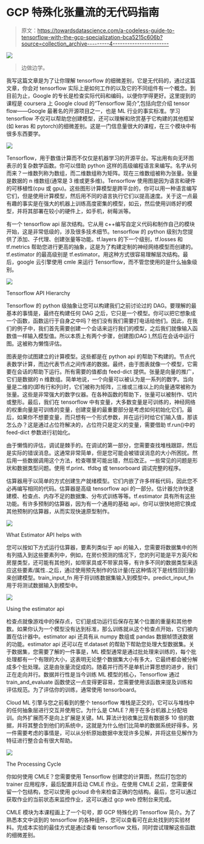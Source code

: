 # GCP 特殊化张量流的无代码指南

> 原文：<https://towardsdatascience.com/a-codeless-guide-to-tensorflow-with-the-gcp-specialization-bca5215c606b?source=collection_archive---------4----------------------->

![](img/3056c2e5ba7e2a86d92b23b90612c208.png)

> 边做边学。

我写这篇文章是为了让你理解 tensorflow 的细微差别，它是无代码的，通过这篇文章，你会对 tensorflow 实际上是如何工作的以及它的不同组件有一个概念。到目前为止，Google 的专长是检查实际代码和编码，以便你学得更好。这里提到的课程是 coursera 上 Google cloud 的“Tensorflow 简介”,包括向您介绍 tensor flow——Google 最著名的开源项目之一，也是 ML 行业的事实标准。学习 tensorflow 不仅可以帮助您创建模型，还可以理解和欣赏基于它构建的其他框架(如 keras 和 pytorch)的细微差别。这是一门信息量很大的课程，在三个模块中有很多东西要学。

![](img/57d733629cd98f822c3ba7b3385a157b.png)

Tensorflow，用于数值计算而不仅仅是机器学习的开源平台。写出用有向无环图表示的复杂数学函数。你可以借助 python 这样的高级编程语言来编写。名字从何而来？一维数列称为数组，而二维数组称为矩阵。现在三维数组被称为张量。张量是数据的 n 维数组(通常是 3 维或更多维)。Tensorflow 使用图是因为语言和硬件的可移植性(cpu 或 gpu)。这些图形计算模型是跨平台的，你可以用一种语言编写它们，但是使用计算模型，然后用不同的语言执行它们以提高速度。关于这一点最有趣的事实是在强大的机器上训练高度密集的模型，如云，然后使用训练好的模型，并将其部署在较小的硬件上，如手机，树莓派等。

有一个 tensorflow api 层次结构。它从用 c++编写自定义代码和制作自己的模块开始，这是非常低级的，涉及很多技术细节。tensorflow 的 python 级别为您提供了添加、子代理、创建张量等功能。tf.layers 的下一个级别，tf.losses 和 tf.metrics 帮助您进行更高的抽象，这是为了构建定制的神经网络模型而创建的。tf.estimator 的最高级别是 tf.estimator。用这种方式很容易理解层次结构。最后，google 云引擎使用 cmle 来运行 Tensorflow，而不管您使用的是什么抽象级别。

![](img/207612025aeae1a6e46c51fc24ed4dd4.png)

Tensorflow API Hierarchy

Tensorflow 的 python 级抽象让您可以构建我们之前讨论过的 DAG。要理解的最基本的事情是，最终在构建任何 DAG 之后，它只是一个模型。你可以把它想象成一个函数，函数运行于自身之中吗？他们没有我们需要打电话给他们。因此，在我们的例子中，我们首先需要创建一个会话来运行我们的模型，之后我们就像输入函数值一样输入模型值。所以本质上有两个步骤，创建图(DAG ),然后在会话中运行图。这被称为懒惰评估。

图表是你试图建立的计算模型。这些都是在 python api 的帮助下构建的。节点代表数学计算，而边代表节点之间传递的数据。最终，由于图表就像一个模型，它需要在会话的帮助下运行。所有需要的值都由 feed-dict 提供。张量是向量的推广，它们是数据的 n 维数组。简单地说，一个向量可以被认为是一系列的数字。当向量是二维的(即有行和列)时，它们被称为矩阵，三维或三维以上的向量通常被称为张量。这些是非常强大的数字仪器。在各种函数的帮助下，张量可以被制作、切片或整形。最后，我们在 tensorflow 中有变量，大多数变量是可训练的，神经网络的权重向量是可训练的变量，创建变量的最重要部分是考虑如何初始化它们。最后，如果你不想要变量，而只想有一个形式参数，并在运行时给它们输入值，那该怎么办？这是通过占位符解决的，占位符只是定义的变量，需要借助 tf.run()中的 feed-dict 参数进行初始化。

由于懒惰的评估，调试是棘手的。在调试的第一部分，您需要查找堆栈跟踪，然后是实际的错误消息。这通常非常简单，但是您可能会被错误消息的大小所困扰。然后用一些数据调用这个方法，检查哪里可能出错，然后改正。一些常见的问题是形状和数据类型问题。使用 tf.print、tfdbg 或 tensorboard 调试完整的程序。

估算器用于以简单的方式创建生产就绪模型。它们内嵌了许多样板代码，因此您不必再编写相同的代码。估算器是高级 tensorflow api 的一部分。估计器允许快速建模、检查点、内存不足的数据集、分布式训练等等。tf.estimator 具有所有这些功能。有许多预制的估算器，因为有一个通用的基础 api，你可以很快地把它换成其他预制的估算器，从而实现快速原型制作。

![](img/d583d828565d52401185759596456e4e.png)

What Estimator API helps with

您可以按如下方式运行估算器，要素列类似于 api 的输入，您需要将数据集中的所有列插入到这些要素列中，例如，在房价预测的情况下，您的列可能是平方英尺和房屋类型，还可能有其他列，如带家具或不带家具等，有许多不同的数据类型来适应这些要素/属性..之后，通过使用预先制作的估计量(在这种情况下是线性回归量)来创建模型。train_input_fn 用于将训练数据集输入到模型中。predict_input_fn 用于将测试数据输入到模型中。

![](img/ca57bcacc958a8204b47e0c7adf625be.png)

Using the estimator api

检查点就像游戏中的保存点，它们是成功运行后保存在某个位置的重量和其他参数。如果你认为一个模型没有达到标准，那么训练就从这个检查点开始，它们被内置在估计器中。estimator api 还具有从 numpy 数组或 pandas 数据帧馈送数据的功能。estimator api 还可以在 tf.dataset 的帮助下帮助您处理大型数据集。关于数据集，您需要了解的一件事是，ML 模型通常是通过批处理来训练的，每个批处理都有一个有限的大小，这表明无论整个数据集大小有多大，它最终都会被分解成多个批处理。这是由张量流促成的。随着并行而不是单机计算思想的进步，我们正在走向并行。数据并行性是当今训练 ML 模型的核心，Tensorflow 通过 train_and_evaluate 函数使这一点变得更容易，您需要使用该函数来提及训练和评估规范。为了评估你的训练，通常使用 tensorboard。

Cloud ML 引擎与您之前看到的整个 tensorflow 堆栈是正交的，它可以与堆栈中的任何抽象层进行交互并使用它。为什么是 CMLE？用于在多台机器上分配培训。向外扩展而不是向上扩展是关键。ML 算法计划收集比现有数据多 10 倍的数据，并将其整合到他们的系统中，这就是为什么他们比简单的数据系统好得多。另一件需要考虑的事情是，可以从分析原始数据中发现许多见解，并将这些见解作为特征进行整合会有很大帮助。

![](img/2ccd54d750f558d11ebd52c118c4065a.png)

The Processing Cycle

你如何使用 CMLE？您需要使用 Tensorflow 创建您的计算图，然后打包您的 trainer 应用程序，最后配置并启动 CMLE 作业。在使用 CMLE 之前，您需要保留一个包结构，您可以使用 gcloud 命令来检查正确的包结构。最后，您可以通过获取作业的当前状态来监控作业，这可以通过 gcp web 控制台来完成。

CMLE 模块为本课程画上了一个句号，即 GCP 特殊化的 Tensorflow 简介。为了熟悉本文中谈到的 tensorflow 的各种组件，您可以查看可在此处找到的实验材料。完成本实验的最佳方式是通过查看 tensorflow 文档，同时尝试理解这些函数的细微差别。